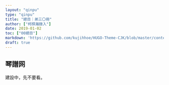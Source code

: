 ```yaml
---
layout: "qinpu"
type: "qinpu"
title: "總目｜弟三〇冊"
author: ["柯棋瀚錄入"]
date: 2019-01-02
toc: ["00總目"]
markdown: 'https://github.com/kujihhoe/HUGO-Theme-CJK/blob/master/content/qinpu/00table/30.md'
draft: true
---
```



## 琴譜网

建設中，先不要看。
